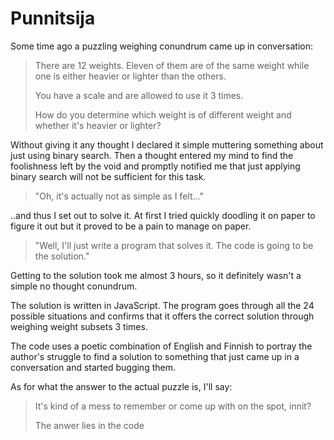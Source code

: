 # Punnitsija

Some time ago a puzzling weighing conundrum came up in conversation:

> There are 12 weights. Eleven of them are of the same weight while one is either heavier or lighter than the others.
>
> You have a scale and are allowed to use it 3 times. 
>
> How do you determine which weight is of different weight and whether it's heavier or lighter?

Without giving it any thought I declared it simple muttering something about just using binary search.
Then a thought entered my mind to find the foolishness left by the void and promptly notified me that
just applying binary search will not be sufficient for this task.

> "Oh, it's actually not as simple as I felt..."

..and thus I set out to solve it. At first I tried quickly doodling it on paper to figure it out but
it proved to be a pain to manage on paper.

> "Well, I'll just write a program that solves it. The code is going to be the solution."

Getting to the solution took me almost 3 hours, so it definitely wasn't a simple no thought conundrum.

The solution is written in JavaScript. The program goes through all the 24 possible situations and confirms
that it offers the correct solution through weighing weight subsets 3 times.

The code uses a poetic combination of English and Finnish to portray the author's struggle to find a
solution to something that just came up in a conversation and started bugging them.

As for what the answer to the actual puzzle is, I'll say:

> It's kind of a mess to remember or come up with on the spot, innit?
>
> The anwer lies in the code
